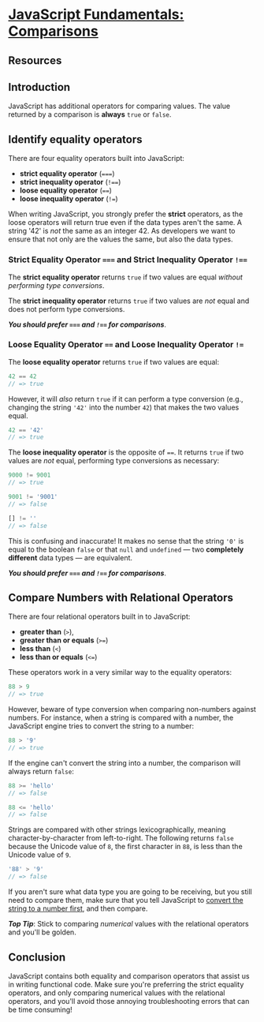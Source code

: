 # [JavaScript Fundamentals: Comparisons](https://learn.co/tracks/online-software-engineering-structured/front-end-web-programming/formalizing-js-data-types-comparisons-conditionals/js-fundamentals-comparisons)

## Resources

## Introduction

JavaScript has additional operators for comparing values. The value
returned by a comparison is **always** `true` or `false`.

## Identify equality operators

There are four equality operators built into JavaScript:

- **strict equality operator** (`===`)
- **strict inequality operator** (`!==`)
- **loose equality operator** (`==`)
- **loose inequality operator** (`!=`)

When writing JavaScript, you strongly prefer the **strict** operators, as the
loose operators will return true even if the data types aren't the same. A
string '42' is _not_ the same as an integer 42. As developers we want to ensure
that not only are the values the same, but also the data types.

### Strict Equality Operator `===` and Strict Inequality Operator `!==`

The **strict equality operator** returns `true` if two values are equal _without
performing type conversions_.

The **strict inequality operator** returns `true` if two values are _not_ equal
and does not perform type conversions.

***You should prefer `===` and `!==` for comparisons***.

### Loose Equality Operator `==` and Loose Inequality Operator `!=`

The **loose equality operator** returns `true` if two values are equal:

```js
42 == 42
// => true
```

However, it will _also_ return `true` if it can perform a type conversion (e.g.,
changing the string `'42'` into the number `42`) that makes the two values
equal.

```js
42 == '42'
// => true
```

The **loose inequality operator** is the opposite of `==`. It returns `true` if
two values are _not_ equal, performing type conversions as necessary:

```js
9000 != 9001
// => true

9001 != '9001'
// => false

[] != ''
// => false
```

This is confusing and inaccurate! It makes no sense that the string `'0'` is
equal to the boolean `false` or that `null` and `undefined` — two **completely
different** data types — are equivalent.

***You should prefer `===` and `!==` for comparisons***.

## Compare Numbers with Relational Operators

There are four relational operators built in to JavaScript:
- **greater than** (`>`),
- **greater than or equals** (`>=`)
- **less than** (`<`)
- **less than or equals** (`<=`)

These operators work in a very similar way to the equality operators:

```js
88 > 9
// => true
```

However, beware of type conversion when comparing non-numbers against numbers.
For instance, when a string is compared with a number, the JavaScript engine
tries to convert the string to a number:

```js
88 > '9'
// => true
```

If the engine can't convert the string into a number, the comparison will always
return `false`:

```js
88 >= 'hello'
// => false

88 <= 'hello'
// => false
```

Strings are compared with other strings lexicographically, meaning
character-by-character from left-to-right. The following returns `false` because
the Unicode value of `8`, the first character in `88`, is less than the Unicode
value of `9`.

```js
'88' > '9'
// => false
```
If you aren't sure what data type you are going to be receiving, but you still
need to compare them, make sure that you tell JavaScript to [convert the string
to a number first](https://gomakethings.com/converting-strings-to-numbers-with-vanilla-javascript/), and then compare.

***Top Tip***: Stick to comparing _numerical_ values with the relational
 operators and you'll be golden.

 ## Conclusion

JavaScript contains both equality and comparison operators that assist us in
writing functional code. Make sure you're preferring the strict equality
operators, and only comparing numerical values with the relational operators,
and you'll avoid those annoying troubleshooting errors that can be time consuming!